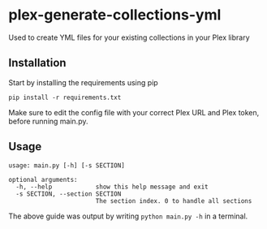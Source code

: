 # plex-generate-collections-yml
Used to create YML files for your existing collections in your Plex library

## Installation
Start by installing the requirements using pip
```
pip install -r requirements.txt
```
Make sure to edit the config file with your correct Plex URL and Plex token, before running main.py.

## Usage
```
usage: main.py [-h] [-s SECTION]

optional arguments:
  -h, --help            show this help message and exit
  -s SECTION, --section SECTION
                        The section index. 0 to handle all sections
```
The above guide was output by writing `python main.py -h` in a terminal.
